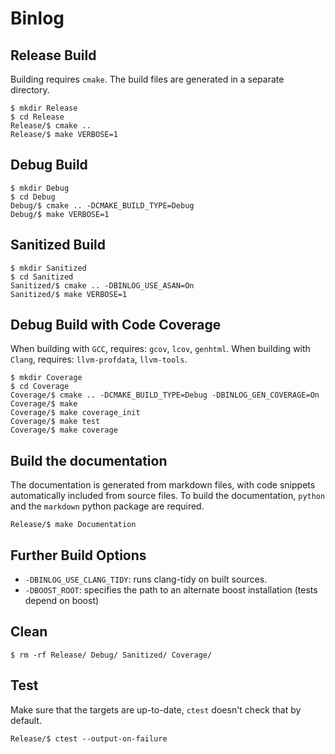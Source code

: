 # Binlog

## Release Build

Building requires `cmake`. The build files are generated in a separate directory.

    $ mkdir Release
    $ cd Release
    Release/$ cmake ..
    Release/$ make VERBOSE=1

## Debug Build

    $ mkdir Debug
    $ cd Debug
    Debug/$ cmake .. -DCMAKE_BUILD_TYPE=Debug
    Debug/$ make VERBOSE=1

## Sanitized Build

    $ mkdir Sanitized
    $ cd Sanitized
    Sanitized/$ cmake .. -DBINLOG_USE_ASAN=On
    Sanitized/$ make VERBOSE=1

## Debug Build with Code Coverage

When building with `GCC`, requires: `gcov`, `lcov`, `genhtml`.
When building with `Clang`, requires: `llvm-profdata`, `llvm-tools`.

    $ mkdir Coverage
    $ cd Coverage
    Coverage/$ cmake .. -DCMAKE_BUILD_TYPE=Debug -DBINLOG_GEN_COVERAGE=On
    Coverage/$ make
    Coverage/$ make coverage_init
    Coverage/$ make test
    Coverage/$ make coverage

## Build the documentation

The documentation is generated from markdown files, with code snippets
automatically included from source files. To build the documentation,
`python` and the `markdown` python package are required.

    Release/$ make Documentation

## Further Build Options

 - `-DBINLOG_USE_CLANG_TIDY`: runs clang-tidy on built sources.
 - `-DBOOST_ROOT`: specifies the path to an alternate boost installation (tests depend on boost)

## Clean

    $ rm -rf Release/ Debug/ Sanitized/ Coverage/

## Test

Make sure that the targets are up-to-date, `ctest` doesn't check that by default.

    Release/$ ctest --output-on-failure
